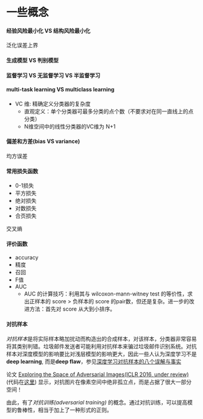  # 一些概念

#### 经验风险最小化 VS 结构风险最小化

泛化误差上界

#### 生成模型 VS 判别模型


#### 监督学习 VS 无监督学习 VS 半监督学习

#### multi-task learning VS multiclass learning


- VC 维: 精确定义分类器的复杂度
    - 直观定义：单个分类器可最多分类的点个数（不要求对在同一直线上的点分类）
    - N维空间中的线性分类器的VC维为 N+1

#### 偏差和方差(bias VS variance)
均方误差




#### 常用损失函数

- 0-1损失
- 平方损失
- 绝对损失
- 对数损失
- 合页损失

交叉熵

#### 评价函数
- accuracy
- 精度
- 召回
- F值
- AUC
    - AUC 的计算技巧：利用其与 wilcoxon-mann-witney test 的等价性，求出正样本的 score > 负样本的 score 的pair数，但还是复杂。进一步的改进方法：首先对 score 从大到小排序。

#### 对抗样本

*对抗样本*是将实际样本略加扰动而构造出的合成样本，对该样本，分类器非常容易将其类别判错。垃圾邮件发送者可能利用对抗样本来骗过垃圾邮件识别系统。对抗样本对深度模型的影响要比对浅层模型的影响更大，因此一些人认为深度学习不是**deep learning**, 而是**deep flaw**，参见[深度学习对抗样本的八个误解与事实](http://m.csdn.net/article_pt.html?arcid=2825248)

论文 [Exploring the Space of Adversarial Images(ICLR 2016, under review)](http://arxiv.org/abs/1510.05328)
(代码在[这里](https://github.com/tabacof/adversarial)) 显示，对抗图片在像素空间中绝非孤立点，而是占据了很大一部分空间！

由此，有了*对抗训练(adversarial training)* 的概念。通过对抗训练，可以提高模型的鲁棒性，相当于加上了一种形式的正则。
